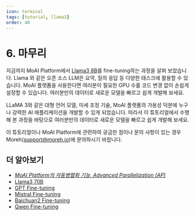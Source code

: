 ```yaml
---
icon: terminal
tags: [tutorial, llama3]
order: 40
---
```


# 6. 마무리 

지금까지 MoAI Platform에서 [Llama3 8B](https://huggingface.co/meta-llama/Meta-Llama-3-8B)를 fine-tuning하는 과정을 살펴 보았습니다. Llama 와 같은 오픈 소스 LLM은 요약, 질의 응답 등 다양한 태스크에 활용할 수 있습니다. MoAI 플랫폼을 사용한다면 여러분이 필요한 GPU 수를 코드 변경 없이 손쉽게 설정할 수 있습니다. 여러분만의 데이터로 새로운 모델을 빠르고 쉽게 개발해 보세요. 

LLaMA 3와 같은 대형 언어 모델, 미세 조정 기술, MoAI 플랫폼의 가용성 덕분에 누구나 강력한 AI 애플리케이션을 개발할 수 있게 되었습니다. 따라서 이 튜토리얼에서 수행해 본 과정을 바탕으로 여러분만의 데이터로 새로운 모델을 빠르고 쉽게 개발해 보세요. 

이 튜토리얼이나 MoAI Platform에 관련하여 궁금한 점이나 문의 사항이 있는 경우 Moreh(support@moreh.io)에 문의하시기 바랍니다.

## 더 알아보기

- *[MoAI Platform의 자동병렬화 기능,  Advanced Parallelization (AP)](https://docs.moreh.io/ko/supported_documents/ap/)*
- [Llama3 70B](/Tutorials/llama3_70b_tutorial/index.md)
- [GPT Fine-tuning](../gpt_tutorial/index.md)
- [Mistral Fine-tuning](../mistral_tutorial/index.md)
- [Baichuan2 Fine-tuning](../baichuan2_tutorial/index.md)
- [Qwen Fine-tuning](../qwen_Tutorial/index.md)

